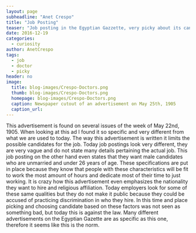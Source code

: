 ```yaml
---
layout: page
subheadline: "Anet Crespo"
title: "Job Posting"
teaser: "Job posting in the Egyptian Gazzette, very picky about its candidates."
date: 2016-12-19
categories:
  - curiosity
author: AnetCrespo
tags:
  - job
  - doctor
  - picky
header: no
image:
  title: blog-images/Crespo-Doctors.png
  thumb: blog-images/Crespo-Doctors.png
  homepage: blog-images/Crespo-Doctors.png
  caption: Newspaper cutout of an advertisement on May 25th, 1905
  caption_url:
---
```

This advertisement is found on several issues of the week of May 22nd, 1905. When looking at this ad I found it so specific and very different from what we are used to today. The way this advertisement is written it limits the possible candidates for the job. Today job postings look very different, they are very vague and do not state many details pertaining the actual job. This job posting on the other hand even states that they want male candidates who are unmarried and under 26 years of age. These specifications are put in place because they know that people with these characteristics will be fit to work the most amount of hours and dedicate most of their time to just working. It is crazy how this advertisement even emphasizes the nationality they want to hire and religious affiliation. Today employers look for some of these same qualities but they do not make it public because they could be accused of practicing discrimination in who they hire. In this time and place picking and choosing candidate based on these factors was not seen as something bad, but today this is against the law. Many different advertisements on the Egyptian Gazette are as specific as this one, therefore it seems like this is the norm.
